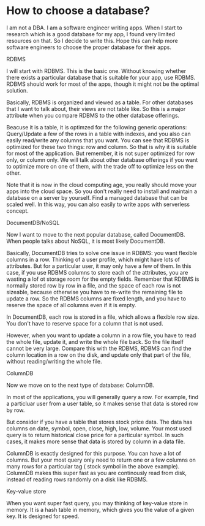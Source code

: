 # How to choose a database?

I am not a DBA. I am a software engineer writing apps. When I start to research which is a good database for my app, I found very limited resources on that. So I decide to write this. Hope this can help more software engineers to choose the proper database for their apps.

RDBMS

I will start with RDBMS. This is the basic one. Without knowing whether there exists a particular database that is suitable for your app, use RDBMS. RDBMS should work for most of the apps, though it might not be the optimal solution. 

Basically, RDBMS is organized and viewed as a table. For other databases that I want to talk about, their views are not table like. So this is a major attribute when you compare RDBMS to the other database offerings. 

Beacuse it is a table, it is optimzed for the following generic operations: Query/Update a few of the rows in a table with indexes, and you also can easily read/write any columns that you want. You can see that RDBMS is optimized for these two things: row and column. So that is why it is suitable for most of the application. But remember, it is not super optimized for row only, or column only. We will talk about other database offerings if you want to optimize more on one of them, with the trade off to optimize less on the other.

Note that it is now in the cloud computing age, you really should move your apps into the cloud space. So you don't really need to install and maintain a database on a server by yourself. Find a managed database that can be scaled well. In this way, you can also easily to write apps with serverless concept. 

DocumentDB/NoSQL

Now I want to move to the next popular database, called DocumentDB. When people talks about NoSQL, it is most likely DocumentDB. 

Basically, DocumentDB tries to solve one issue in RDBMS: you want flexible columns in a row. Thinking of a user profile, which might have lots of attributes. But for a particular user, it may only have a few of them. In this case, if you use RDBMS columns to store each of the attributes, you are wasting a lof ot storage room for the empty fields. Remember that RDBMS is normally stored row by row in a file, and the space of each row is not sizeable, because otherwise you have to re-write the remaining file to update a row. So the RDBMS columns are fixed length, and you have to reserve the space of all columns even if it is empty.

In DocumentDB, each row is stored in a file, which allows a flexible row size. You don't have to reserve space for a column that is not used.

However, when you want to update a column in a row file, you have to read the whole file, update it, and write the whole file back. So the file itself cannot be very large. Compare this with the RDBMS, RDBMS can find the column location in a row on the disk, and update only that part of the file, without reading/writing the whole file.

ColumnDB

Now we move on to the next type of database: ColumnDB. 

In most of the applications, you will generally query a row. For example, find a particluar user from a user table, so it makes sense that data is stored row by row.

But consider if you have a table that stores stock price data. The data has columns on date, symbol, open, close, high, low, volume. Your most used query is to return historical close price for a particular symbol. In such cases, it makes more sense that data is stored by column in a data file.

ColumnDB is exactly designed for this purpose. You can have a lot of columns. But your most query only need to return one or a few columns on many rows for a particular tag ( stock symbol in the above example). ColumnDB makes this super fast as you are continously read from disk, instead of reading rows randomly on a disk like RDBMS.

Key-value store

When you want super fast query, you may thinking of key-value store in memory. It is a hash table in memory, which gives you the value of a given key. It is designed for speed.







